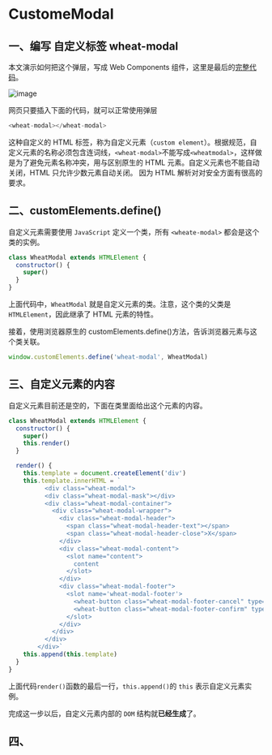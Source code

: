 # CustomeModal

## 一、编写 自定义标签 wheat-modal

本文演示如何把这个弹层，写成 Web Components 组件，这里是最后的[完整代码](https://github.com/glean-wheat/wheat-ui/tree/master/modal)。

![image](https://user-images.githubusercontent.com/24740506/99131610-9be96180-264e-11eb-90ed-a5c8065209dc.png)

网页只要插入下面的代码，就可以正常使用弹层

```js
<wheat-modal></wheat-modal>
```

这种自定义的 HTML 标签，称为自定义元素（`custom element`）。根据规范，自定义元素的名称必须包含连词线，`<wheat-modal>`不能写成`<wheatmodal>`，这样做是为了避免元素名称冲突，用与区别原生的 HTML 元素。自定义元素也不能自动关闭，HTML 只允许少数元素自动关闭。 因为 HTML 解析对对安全方面有很高的要求。

## 二、customElements.define()

自定义元素需要使用 `JavaScript` 定义一个类，所有 `<wheate-modal>` 都会是这个类的实例。

```js
class WheatModal extends HTMLElement {
  constructor() {
    super()
  }
}
```

上面代码中，`WheatModal` 就是自定义元素的类。注意，这个类的父类是 `HTMLElement`，因此继承了 HTML 元素的特性。

接着，使用浏览器原生的 customElements.define()方法，告诉浏览器<wheat-modal>元素与这个类关联。

```js
window.customElements.define('wheat-modal', WheatModal)
```

## 三、自定义元素的内容

自定义元素<wheate-modal>目前还是空的，下面在类里面给出这个元素的内容。

```js
class WheatModal extends HTMLElement {
  constructor() {
    super()
    this.render()
  }

  render() {
    this.template = document.createElement('div')
    this.template.innerHTML = `
          <div class="wheat-modal">
          <div class="wheat-modal-mask"></div>
          <div class="wheat-modal-container">
            <div class="wheat-modal-wrapper">
              <div class="wheat-modal-header">
                <span class="wheat-modal-header-text"></span>
                <span class="wheat-modal-header-close">X</span>
              </div>
              <div class="wheat-modal-content">
                <slot name="content">
                  content
                </slot>
              </div>
              <div class="wheat-modal-footer">
                <slot name='wheat-modal-footer'>
                  <wheat-button class="wheat-modal-footer-cancel" type='cancel'>取消</wheat-button>
                  <wheat-button class="wheat-modal-footer-confirm" type='confirm'>确定</wheat-button>
                </slot>
              </div>
            </div>
          </div>
        </div>`
    this.append(this.template)
  }
}
```

上面代码`render()`函数的最后一行，`this.append()`的 `this` 表示自定义元素实例。

完成这一步以后，自定义元素内部的 `DOM` 结构就**已经生成**了。

## 四、<template>标签

使用 `JavaScript` 写上一节的 DOM 结构很麻烦，`Web Components API` 提供了`<template>`标签，可以在它里面使用 `HTML` 定义 `DOM` 以及 `css`

```js
const WheatModaltemplate = document.createElement('template')
WheatModaltemplate.innerHTML = `
<div class="wheat-modal">
  <div class="wheat-modal-mask"></div>
  <div class="wheat-modal-container">
    <div class="wheat-modal-wrapper">
      <div class="wheat-modal-header">
        <span class="wheat-modal-header-text"></span>
        <span class="wheat-modal-header-close">X</span>
      </div>
      <div class="wheat-modal-content">
        <slot name="content">
          content
        </slot>
      </div>
      <div class="wheat-modal-footer">
        <slot name='wheat-modal-footer'>
          <wheat-button class="wheat-modal-footer-cancel" type='cancel'>取消</wheat-button>
          <wheat-button class="wheat-modal-footer-confirm" type='confirm'>确定</wheat-button>
        </slot>
      </div>
    </div>
  </div>
</div>
`
```

然后，改写一下自定义元素的类，为自定义元素加载`<template>`

```js
class WheatModal extends HTMLElement {
  constructor() {
    super()
    this.render()
  }

  render() {
    this._shadowRoot = this.attachShadow({ mode: 'open' })
    this._shadowRoot.appendChild(WheatModaltemplate.content.cloneNode(true))
  }
}
```

这里可以看到，`render` 方法发生了改变
上面代码中，获取`<template>`节点以后，`克隆`了它的所有子元素，这是因为可能有多个自定义元素的实例，这个模板还要留给其他实例使用，所以不能直接移动它的子元素。

[完整代码](https://github.com/glean-wheat/wheat-ui/)

## 五、添加样式

自定义元素还没有样式，可以给它指定全局样式，比如下面这样。

```css
wheat-modal {
  /*....*/
}
```

但是，组件的样式应该与`代码封装`在一起，只对自定义元素生效，不影响外部的全局样式。所以，可以把样式写在`<template>`里面。

```js
const WheatModaltemplate = document.createElement('template')
WheatModaltemplate.innerHTML = `
<style>
:host{
  display: block;
}
.wheat-modal-mask {
  position: fixed;
  top: 0;
  left: 0;
  right: 0;
  bottom: 0;
  height: 0;
  z-index: 1000;
  background: rgba(0, 0, 0, 0.45);
  transition: opacity 0.3s, height 0s 0.3s;
}
.wheat-modal-mask-show {
  opacity: 1;
  height: 100%;
  transition: opacity 0.3s;
}
.wheat-modal-container {
  z-index: 1000;
  top: 100px;
  left: 50%;
  transform: translateX(-50%);
  position: fixed;
}

.wheat-modal-header {
  border-bottom: 1px solid #e6e6e6;
  font-size: 16px;
  color: #333;
  font-weight: 600;
  height: 54px;
  -webkit-box-sizing: border-box;
  box-sizing: border-box;
  padding: 0 24px;
  display: flex;
  align-items: center;
  justify-content: space-between;
  flex-shrink: 0;
}
.wheat-modal-wrapper {
  width: 600px;
  max-height: 600px;
  min-height: 240px;
  display: flex;
  flex-direction: column;
  background: #fff;
  border-radius: 2px;
  box-shadow: 0 5px 15px 0 rgba(0, 0, 0, 0.1);
}
.wheat-modal-wrapper-show {
  animation:scale 0.3s 1;
}
@keyframes scale
{
  from {transform: scale(0.4);opacity: 0;}
  to {opacity: 1;transform: scale(1);}
}
.wheat-modal-header-close {
  width: 1em;
  height: 1em;
  vertical-align: -0.15em !important;
  overflow: hidden;
  cursor: pointer;
}
.wheat-modal-footer {
  border-top: 1px solid #e6e6e6;
  height: 54px;
  padding: 0 24px;
  display: flex;
  align-items: center;
  justify-content: flex-end;
  flex-shrink: 0;
}
.wheat-modal-content {
  box-sizing: border-box;
  flex: 1;
  overflow: auto;
  padding: 24px;
}

</style>
<div class="wheat-modal">
  <div class="wheat-modal-mask"></div>
  <div class="wheat-modal-container">
    <div class="wheat-modal-wrapper">
      <div class="wheat-modal-header">
        <span class="wheat-modal-header-text"></span>
        <span class="wheat-modal-header-close">X</span>
      </div>
      <div class="wheat-modal-content">
        <slot name="content">
          content
        </slot>
      </div>
      <div class="wheat-modal-footer">
        <slot name='wheat-modal-footer'>
          <wheat-button class="wheat-modal-footer-cancel" type='cancel'>取消</wheat-button>
          <wheat-button class="wheat-modal-footer-confirm" type='confirm'>确定</wheat-button>
        </slot>
      </div>
    </div>
  </div>
</div>
`
```

上面代码中，`<template>`样式里面的`:host` 伪类，指代自定义元素**本身**。

## 六、自定义元素的参数

`<wheat-modal>`内容现在是在`<template>`里面设定的，为了方便使用，把它改成参数。

```html
<wheat-modal title="弹窗" visiable="false" maskCloseable="true">
  <div slot="content">弹框内容</div>
  <!-- <div slot="modal-footer">
        自定义footer
      </div> -->
</wheat-modal>
```

`wheat-modal`也要进行相应的改造

```js
class WheatModal extends HTMLElement {
  constructor() {
    super()
    this.data = {
      title: this.getAttribute('title') || '弹层组件',
      visiable: this.getAttribute('visiable'),
      closeable: this.getAttribute('closeable') || 'true',
      maskCloseable: this.getAttribute('maskCloseable') || 'true',
    }
    this.renderShadowDom()
    this.$modalRoot = this._shadowRoot.querySelector('.wheat-modal')
    this.$closeBtn = this._shadowRoot.querySelector('.wheat-modal-header-close')
    this.$wrapper = this._shadowRoot.querySelector('.wheat-modal-wrapper')
    console.log('this.data.visiable', this.data.visiable)
    this.$mask = this._shadowRoot.querySelector('.wheat-modal-mask')

    this.bindEvents()
  }
  static get observedAttributes() {
    return ['visiable', 'title']
  }
  attributeChangedCallback(name, oldVal, newVal) {
    this.$modalRoot.style.display = name === 'visiable' && newVal !== 'false' ? 'block' : 'none'
    if (name === 'visiable' && newVal !== 'false') {
      this.$mask.classList.add('wheat-modal-mask-show')
      this.$wrapper.classList.add('wheat-modal-wrapper-show')
    }
  }

  connectedCallback() {
    this._shadowRoot.querySelector('.wheat-modal-header-text').innerHTML = this.data.title
    this._shadowRoot.querySelector('.wheat-modal-content')
    console.log(this.data)
    this.$closeBtn.style.display = this.data.closeable ? 'display' : 'none'
  }
  bindEvents() {
    this.hide()
    this.show()
  }
  disconnectedCallback() {
    this.removeEventListener('keydown', this._onKeyDown)
    this.removeEventListener('click', this._onClick)
  }
  hide() {
    this.$cancelBtn = this._shadowRoot.querySelector('.wheat-modal-footer-cancel')

    // 添加自定义事件
    this.$cancelBtn.addEventListener('click', () => {
      this.dispatchEvent(
        // 自定义事件
        new CustomEvent('onCancel', {
          detail: { visiable: false },
        }),
      )
    })

    // 添加自定义事件
    this.$closeBtn.addEventListener('click', () => {
      this.dispatchEvent(
        // 自定义事件
        new CustomEvent('onCancel', {
          detail: { visiable: false },
        }),
      )
    })
    this.data.maskCloseable === 'true' &&
      this.$mask.addEventListener('click', () => {
        this.$modalRoot.style.display = 'none'
      })
  }
  show() {
    this.$confirmBtn = this._shadowRoot.querySelector('.wheat-modal-footer-confirm')
    // 添加自定义事件
    this.$confirmBtn.addEventListener('click', () => {
      this.dispatchEvent(
        // 自定义事件
        new CustomEvent('onConfirm', {
          detail: { isConfirmed: true },
        }),
      )
    })
  }
  renderShadowDom() {
    this._shadowRoot = this.attachShadow({ mode: 'open' })
    this._shadowRoot.appendChild(WheatModaltemplate.content.cloneNode(true))
  }
}
// this需要讲解
window.customElements.define('wheat-modal', WheatModal)
```

## 七、总结

在上面的代码中，涉及到了 `shadow Dom`、`slot`、`事件监听`，在接下来的章节中会详细讲解

